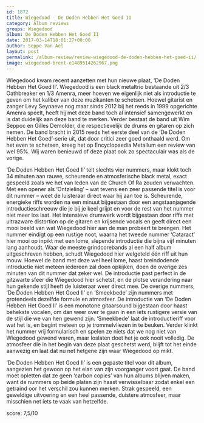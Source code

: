 ```yaml
---
id: 1872
title: Wiegedood - De Doden Hebben Het Goed II
category: Album reviews
groups: Wiegedood
album: De Doden Hebben Het Goed II
date: 2017-03-14T18:01:27+00:00
author: Seppe Van Ael
layout: post
permalink: /album-review/review-wiegedood-de-doden-hebben-het-goed-ii/
image: wiegedood-brent-e1489514262967.png
---
```

Wiegedood kwam recent aanzetten met hun nieuwe plaat, ‘De Doden Hebben Het Goed II’. Wiegedood is een black metaltrio bestaande uit 2/3 Oathbreaker en 1/3 Amenra, meer hoeven we eigenlijk niet als introductie te geven om het kaliber van deze muzikanten te schetsen. Hoewel gitarist en zanger Levy Seynaeve nog maar sinds 2012 bij het reeds in 1999 opgerichte Amenra speelt, heeft hij met deze band toch al intensief samengewerkt en is dat duidelijk aan deze band te merken. Verder bestaat de band uit Wim Seppoc en Gilles Demolder, die respectievelijk de drums en gitaren op zich nemen. De band bracht in 2015 reeds het eerste deel van de ‘De Doden Hebben Het Goed’-serie uit, dat door critici zeer goed onthaald werd. Om het even te schetsen, kreeg het op Encyclopaedia Metallum een review van wel 95%. Wij waren benieuwd of deze plaat ook zo spectaculair was als de vorige.

‘De Doden Hebben Het Goed II’ telt slechts vier nummers, maar klokt toch 34 minuten aan rauwe, scheurende en atmosferische black metal, exact gespeeld zoals we het van leden van de Church Of Ra zouden verwachten. Met een opener als ‘Ontzieling’ – wat tevens een zeer passende titel is voor dit nummer – weet de luisteraar direct waar hij aan toe is. Scheurende, energieke riffs worden na een minuut bijgestaan door een angstaanjagende introductieschreeuw die je bij je keel grijpt en voor de rest van het nummer niet meer los laat. Het intensieve drumwerk wordt bijgestaan door riffs met ultrazware distortion op de gitaren en krijsende vocals en geeft direct een mooi beeld van wat Wiegedood hier aan de man probeert te brengen. Het nummer eindigt op een rustige noot, waarna het tweede nummer ‘Cataract’ hier mooi op inpikt met een lome, slepende introductie die bijna vijf minuten lang aanhoudt. Waar de meeste grindcorebands al een half album uitgeschreven hebben, schudt Wiegedood hier welgeteld één riff uit hun mouw. Hoewel de band met deze wel heel lome, haast breindodende introductie niet meteen iedereen zal doen opkijken, doen de overige zes minuten van dit nummer dat zeker wel. De introductie past perfect in de gitzwarte sfeer die Wiegedood hier schetst, en de plotse verandering naar hun gekende stijl heeft de luisteraar weer direct mee. De overige nummers, ‘De Doden Hebben Het Goed II’ en ‘Smeekbede’ zijn nummers met grotendeels dezelfde formule en atmosfeer. De introductie van ‘De Doden Hebben Het Goed II’ is een monotone gitaarsound bijgestaan door haast behekste vocalen, om dan weer over te gaan in een iets rustigere versie van de stijl die we van hen gewend zijn. ‘Smeekbede’ laat de introductieriff voor wat het is, en begint meteen op je trommelvliezen in te beuken. Verder klinkt het nummer vrij formularisch en spelen ze niets dat we nog niet van Wiegedood gewend waren, maar loslaten doet het je ook nooit volledig. De atmosfeer die in het begin van deze plaat geschetst werd, blijft tot het einde aanwezig en laat dat nu net hetgene zijn waar Wiegedood op mikt.

‘De Doden Hebben Het Goed II’ is een gepaste titel voor dit album, aangezien het gewoon op het elan van zijn voorganger voort gaat. De band moet opletten dat ze geen ‘carbon copies’ van hun albums blijven maken, want de nummers op beide platen zijn haast verwisselbaar zodat enkel een getraind oor het verschil zou kunnen merken. Strak gespeeld, een geweldige uitvoering en een heel passende, duistere atmosfeer, maar misschien net iets te vaak van hetzelfde.

score: 7,5/10
